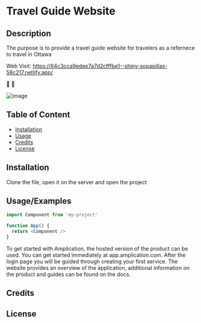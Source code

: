 # Travel Guide Website
## Description 

The purpose is to provide a travel guide website for travelers as a refernece to travel in Ottawa 

Web Visit: https://64c3cca9edee7a7d2cfffbe1--shiny-sopapillas-58c217.netlify.app/ 

🥳 🚀

![image](https://github.com/Phyllis-wu/Travel-Guide-Website/assets/140414582/53a3314a-8efc-4a25-9c7c-75d26a8886ef)



## Table of Content


- [Installation](#installation)
- [Usage](#usage)
- [Credits](#credits)
- [License](#license)

  
## Installation

Clone the file, open it on the server and open the project
    
    
## Usage/Examples

```javascript
import Component from 'my-project'

function App() {
  return <Component />
}
```

To get started with Amplication, the hosted version of the product can be used. You can get started immediately at app.amplication.com. After the login page you will be guided through creating your first service. The website provides an overview of the application, additional information on the product and guides can be found on the docs.

## Credits
## License

